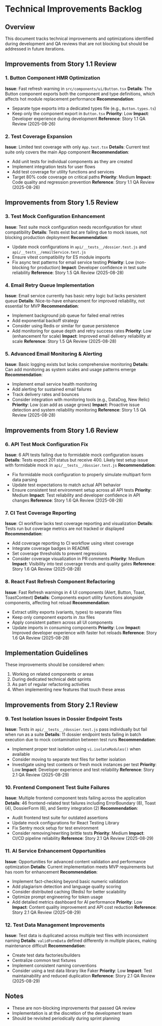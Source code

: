 # Technical Improvements Backlog

## Overview
This document tracks technical improvements and optimizations identified during development and QA reviews that are not blocking but should be addressed in future iterations.

## Improvements from Story 1.1 Review

### 1. Button Component HMR Optimization
**Issue**: Fast refresh warning in `src/components/ui/Button.tsx`
**Details**: The Button component exports both the component and type definitions, which affects hot module replacement performance
**Recommendation**: 
- Separate type exports into a dedicated types file (e.g., `Button.types.ts`)
- Keep only the component export in `Button.tsx`
**Priority**: Low
**Impact**: Developer experience during development
**Reference**: Story 1.1 QA Review (2025-08-26)

### 2. Test Coverage Expansion
**Issue**: Limited test coverage with only `App.test.tsx`
**Details**: Current test suite only covers the main App component
**Recommendation**:
- Add unit tests for individual components as they are created
- Implement integration tests for user flows
- Add test coverage for utility functions and services
- Target 80% code coverage on critical paths
**Priority**: Medium
**Impact**: Code quality and regression prevention
**Reference**: Story 1.1 QA Review (2025-08-26)

## Improvements from Story 1.5 Review

### 3. Test Mock Configuration Enhancement
**Issue**: Test suite mock configuration needs reconfiguration for vitest compatibility
**Details**: Tests exist but are failing due to mock issues, not blocking production deployment
**Recommendation**:
- Update mock configurations in `api/__tests__/dossier.test.js` and `api/__tests__/emailService.test.js`
- Ensure vitest compatibility for ES module imports
- Fix async test patterns for email service testing
**Priority**: Low (non-blocking for production)
**Impact**: Developer confidence in test suite reliability
**Reference**: Story 1.5 QA Review (2025-08-28)

### 4. Email Retry Queue Implementation
**Issue**: Email service currently has basic retry logic but lacks persistent queue
**Details**: Nice-to-have enhancement for improved reliability, not essential for MVP
**Recommendation**:
- Implement background job queue for failed email retries
- Add exponential backoff strategy
- Consider using Redis or similar for queue persistence
- Add monitoring for queue depth and retry success rates
**Priority**: Low (enhancement for scale)
**Impact**: Improved email delivery reliability at scale
**Reference**: Story 1.5 QA Review (2025-08-28)

### 5. Advanced Email Monitoring & Alerting
**Issue**: Basic logging exists but lacks comprehensive monitoring
**Details**: Can add monitoring as system scales and usage patterns emerge
**Recommendation**:
- Implement email service health monitoring
- Add alerting for sustained email failures
- Track delivery rates and bounces
- Consider integration with monitoring tools (e.g., DataDog, New Relic)
**Priority**: Low (can add as usage grows)
**Impact**: Proactive issue detection and system reliability monitoring
**Reference**: Story 1.5 QA Review (2025-08-28)

## Improvements from Story 1.6 Review

### 6. API Test Mock Configuration Fix
**Issue**: 6 API tests failing due to formidable mock configuration issues
**Details**: Tests expect 201 status but receive 400. Likely test setup issue with formidable mock in `api/__tests__/dossier.test.js`
**Recommendation**:
- Fix formidable mock configuration to properly simulate multipart form data parsing
- Update test expectations to match actual API behavior
- Ensure consistent test environment setup across all API tests
**Priority**: Medium
**Impact**: Test reliability and developer confidence in API changes
**Reference**: Story 1.6 QA Review (2025-08-28)

### 7. CI Test Coverage Reporting
**Issue**: CI workflow lacks test coverage reporting and visualization
**Details**: Tests run but coverage metrics are not tracked or displayed
**Recommendation**:
- Add coverage reporting to CI workflow using vitest coverage
- Integrate coverage badges in README
- Set coverage thresholds to prevent regressions
- Consider coverage visualization in PR comments
**Priority**: Medium
**Impact**: Visibility into test coverage trends and quality gates
**Reference**: Story 1.6 QA Review (2025-08-28)

### 8. React Fast Refresh Component Refactoring
**Issue**: Fast Refresh warnings in 4 UI components (Alert, Button, Toast, ToastContext)
**Details**: Components export utility functions alongside components, affecting hot reload
**Recommendation**:
- Extract utility exports (variants, types) to separate files
- Keep only component exports in .tsx files
- Apply consistent pattern across all UI components
- Update imports in consuming components
**Priority**: Low
**Impact**: Improved developer experience with faster hot reloads
**Reference**: Story 1.6 QA Review (2025-08-28)

## Implementation Guidelines

These improvements should be considered when:
1. Working on related components or areas
2. During dedicated technical debt sprints
3. As part of regular refactoring activities
4. When implementing new features that touch these areas

## Improvements from Story 2.1 Review

### 9. Test Isolation Issues in Dossier Endpoint Tests
**Issue**: Tests in `api/__tests__/dossier.test.js` pass individually but fail when run as a suite
**Details**: 11 dossier endpoint tests failing in batch execution due to mock contamination between test runs
**Recommendation**:
- Implement proper test isolation using `vi.isolateModules()` when available
- Consider moving to separate test files for better isolation
- Investigate using test contexts or fresh mock instances per test
**Priority**: Low
**Impact**: Developer experience and test reliability
**Reference**: Story 2.1 QA Review (2025-08-29)

### 10. Frontend Component Test Suite Failures
**Issue**: Multiple frontend component tests failing across the application
**Details**: 46 frontend-related test failures including ErrorBoundary (8), Toast (4), DossierForm (6), and Sentry integration (2)
**Recommendation**:
- Audit frontend test suite for outdated assertions
- Update mock configurations for React Testing Library
- Fix Sentry mock setup for test environment
- Consider removing/rewriting brittle tests
**Priority**: Medium
**Impact**: CI/CD pipeline reliability
**Reference**: Story 2.1 QA Review (2025-08-29)

### 11. AI Service Enhancement Opportunities
**Issue**: Opportunities for advanced content validation and performance optimization
**Details**: Current implementation meets MVP requirements but has room for enhancement
**Recommendation**:
- Implement fact-checking beyond basic numeric validation
- Add plagiarism detection and language quality scoring
- Consider distributed caching (Redis) for better scalability
- Optimize prompt engineering for token usage
- Add detailed metrics dashboard for AI performance
**Priority**: Low
**Impact**: Content quality improvement and API cost reduction
**Reference**: Story 2.1 QA Review (2025-08-29)

### 12. Test Data Management Improvements
**Issue**: Test data is duplicated across multiple test files with inconsistent naming
**Details**: `validFormData` defined differently in multiple places, making maintenance difficult
**Recommendation**:
- Create test data factories/builders
- Centralize common test fixtures
- Implement consistent naming conventions
- Consider using a test data library like Faker
**Priority**: Low
**Impact**: Test maintainability and reduced duplication
**Reference**: Story 2.1 QA Review (2025-08-29)

## Notes
- These are non-blocking improvements that passed QA review
- Implementation is at the discretion of the development team
- Should be revisited periodically during sprint planning